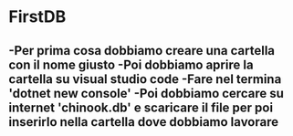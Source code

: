 # FirstDB
-Per prima cosa dobbiamo creare una cartella con il nome giusto
-Poi dobbiamo aprire la cartella su visual studio code 
-Fare nel termina 'dotnet new console'
-Poi dobbiamo cercare su internet 'chinook.db' e scaricare il file per poi inserirlo nella cartella dove dobbiamo lavorare
-
